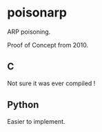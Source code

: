 # poisonarp
ARP poisoning.

Proof of Concept from 2010.

## C
Not sure it was ever compiled !

## Python
Easier to implement.
